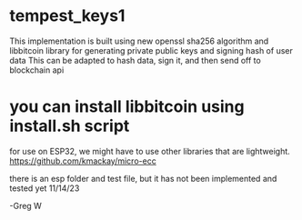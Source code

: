 # tempest_keys1
This implementation is built using new openssl sha256 algorithm and libbitcoin library for generating private public keys and signing hash of user data
This can be adapted to hash data, sign it, and then send off to blockchain api

# you can install libbitcoin using install.sh script
for use on ESP32, we might have to use other libraries that are lightweight.
https://github.com/kmackay/micro-ecc

there is an esp folder and test file, but it has not been implemented and tested yet 11/14/23

-Greg W
